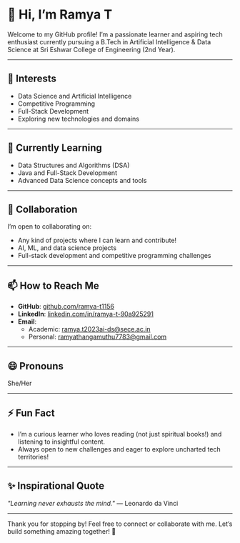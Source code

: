 # 👋 Hi, I’m Ramya T  
Welcome to my GitHub profile! I’m a passionate learner and aspiring tech enthusiast currently pursuing a B.Tech in Artificial Intelligence & Data Science at Sri Eshwar College of Engineering (2nd Year).  

---

## 👀 Interests
- Data Science and Artificial Intelligence  
- Competitive Programming  
- Full-Stack Development  
- Exploring new technologies and domains  

---

## 🌱 Currently Learning
- Data Structures and Algorithms (DSA)  
- Java and Full-Stack Development  
- Advanced Data Science concepts and tools  

---

## 💞️ Collaboration  
I’m open to collaborating on:
- Any kind of projects where I can learn and contribute!  
- AI, ML, and data science projects  
- Full-stack development and competitive programming challenges  

---

## 📫 How to Reach Me  
- **GitHub**: [github.com/ramya-t1156](https://github.com/ramya-t1156)  
- **LinkedIn**: [linkedin.com/in/ramya-t-90a925291](https://www.linkedin.com/in/ramya-t-90a925291)  
- **Email**:  
  - Academic: [ramya.t2023ai-ds@sece.ac.in](mailto:ramya.t2023ai-ds@sece.ac.in)  
  - Personal: [ramyathangamuthu7783@gmail.com](mailto:ramyathangamuthu7783@gmail.com)  

---

## 😄 Pronouns  
She/Her  

---

## ⚡ Fun Fact  
- I’m a curious learner who loves reading (not just spiritual books!) and listening to insightful content.  
- Always open to new challenges and eager to explore uncharted tech territories!  

---

## ✨ Inspirational Quote  
_"Learning never exhausts the mind."_ — Leonardo da Vinci  

---

Thank you for stopping by! Feel free to connect or collaborate with me. Let’s build something amazing together! 🚀
